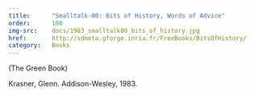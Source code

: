 ```yaml
---
title:      "Smalltalk-80: Bits of History, Words of Advice"
order:      100
img-src:    docs/1983_smalltalk80_bits_of_history.jpg
href:       http://sdmeta.gforge.inria.fr/FreeBooks/BitsOfHistory/
category:   Books
---
```

(The Green Book)

Krasner, Glenn. Addison-Wesley, 1983.